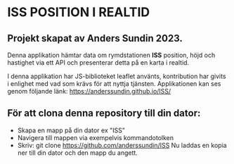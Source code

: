 # ISS POSITION I REALTID
## Projekt skapat av Anders Sundin 2023.

Denna applikation hämtar data om rymdstationen **ISS**  position, höjd och hastighet via ett API och presenterar detta på en 
karta i realtid.

I denna applikation har JS-biblioteket leaflet använts, kontribution har givits i enlighet med vad som krävs för att nyttja tjänsten.
Applikationen kan ses genom följande länk: https://anderssundin.github.io/ISS/


## För att clona denna repository till din dator:

- Skapa en mapp på din dator ex "ISS"
- Navigera till mappen via exempelvis kommandotolken
- Skriv: git clone https://github.com/anderssundin/ISS
Nu laddas en kopia ner till din dator och den mapp du angett.



